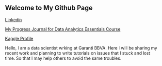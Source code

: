 ## Welcome to My Github Page

[Linkedin](https://www.linkedin.com/in/efehandanisman/)

[My Progress Journal for Data Analytics Essentials Course](https://efehandanisman.github.io/pj18-efehandanisman/)

[Kaggle Profile](https://www.kaggle.com/efehandanisman)


Hello, I am a data scientist wrking at Garanti BBVA. Here I will be sharing my recent work and planning to write tutorials on issues that I stuck and lost time. So that I may help others to avoid the same troubles.
